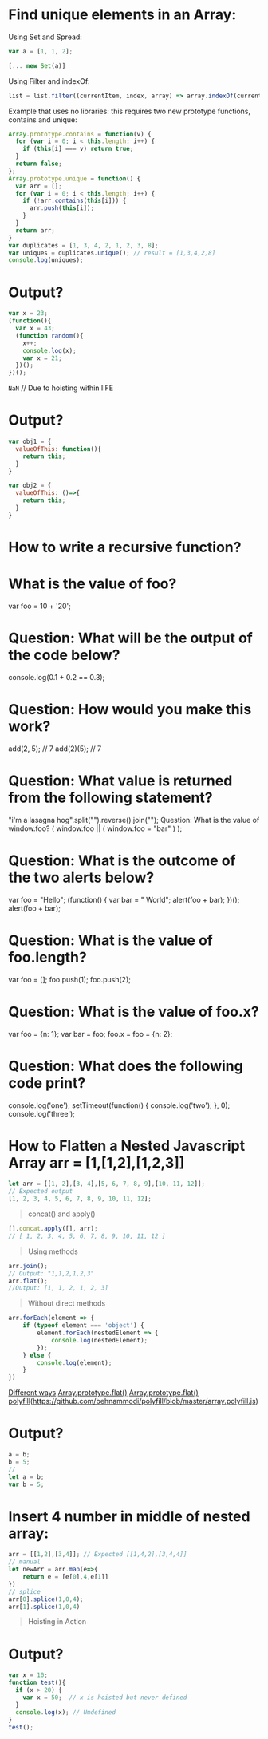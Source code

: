 
# Find unique elements in an Array:
Using Set and Spread:
```javascript
var a = [1, 1, 2];

[... new Set(a)]
```
Using Filter and indexOf:
```javascript
list = list.filter((currentItem, index, array) => array.indexOf(currentItem) === index)
```
Example that uses no libraries: this requires two new prototype functions, contains and unique:
```javascript
Array.prototype.contains = function(v) {
  for (var i = 0; i < this.length; i++) {
    if (this[i] === v) return true;
  }
  return false;
};
Array.prototype.unique = function() {
  var arr = [];
  for (var i = 0; i < this.length; i++) {
    if (!arr.contains(this[i])) {
      arr.push(this[i]);
    }
  }
  return arr;
}
var duplicates = [1, 3, 4, 2, 1, 2, 3, 8];
var uniques = duplicates.unique(); // result = [1,3,4,2,8]
console.log(uniques);
```


# Output?
```javascript
var x = 23;
(function(){
  var x = 43;
  (function random(){
    x++;
    console.log(x);
    var x = 21;
  })();
})();
```
`NaN` // Due to hoisting within IIFE


# Output?
```javascript
var obj1 = {
  valueOfThis: function(){
    return this;
  }
}

var obj2 = {
  valueOfThis: ()=>{
    return this;
  }
}
```


# How to write a recursive function?


# What is the value of foo?
var foo = 10 + '20';


# Question: What will be the output of the code below?
console.log(0.1 + 0.2 == 0.3);


# Question: How would you make this work?
add(2, 5); // 7
add(2)(5); // 7


# Question: What value is returned from the following statement?
"i'm a lasagna hog".split("").reverse().join("");
Question: What is the value of window.foo?
( window.foo || ( window.foo = "bar" ) );


# Question: What is the outcome of the two alerts below?
var foo = "Hello";
(function() {
  var bar = " World";
  alert(foo + bar);
})();
alert(foo + bar);


# Question: What is the value of foo.length?
var foo = [];
foo.push(1);
foo.push(2);


# Question: What is the value of foo.x?
var foo = {n: 1};
var bar = foo;
foo.x = foo = {n: 2};


# Question: What does the following code print?
console.log('one');
setTimeout(function() {
  console.log('two');
}, 0);
console.log('three');


# How to Flatten a Nested Javascript Array arr = [1,[1,2],[1,2,3]]
```javascript
let arr = [[1, 2],[3, 4],[5, 6, 7, 8, 9],[10, 11, 12]];
// Expected output
[1, 2, 3, 4, 5, 6, 7, 8, 9, 10, 11, 12];
```
> concat() and apply()
```javascript
[].concat.apply([], arr);
// [ 1, 2, 3, 4, 5, 6, 7, 8, 9, 10, 11, 12 ]
```
> 
>Using methods
```javascript
arr.join();
// Output: "1,1,2,1,2,3" 
arr.flat();
//Output: [1, 1, 2, 1, 2, 3]
```
>Without direct methods
```javascript
arr.forEach(element => {
    if (typeof element === 'object') {
        element.forEach(nestedElement => {
            console.log(nestedElement);
        });
    } else {
        console.log(element);
    }
})
```
[Different ways](https://codeburst.io/how-to-flatten-a-nested-javascript-array-628e01b85512)
[Array.prototype.flat()](https://developer.mozilla.org/en-US/docs/Web/JavaScript/Reference/Global_Objects/Array/flat)
[Array.prototype.flat() polyfill](https://developer.mozilla.org/en-US/docs/Web/JavaScript/Reference/Global_Objects/Array/flat)(https://github.com/behnammodi/polyfill/blob/master/array.polyfill.js)


# Output?
```javascript
a = b;
b = 5;
// 
let a = b;
var b = 5;
```

# Insert 4 number in middle of nested array:
```javascript
arr = [[1,2],[3,4]]; // Expected [[1,4,2],[3,4,4]]
// manual
let newArr = arr.map(e=>{
    return e = [e[0],4,e[1]]
})
// splice
arr[0].splice(1,0,4);
arr[1].splice(1,0,4)
```



> Hoisting in Action

# Output?
```javascript
var x = 10;
function test(){
  if (x > 20) {
    var x = 50;  // x is hoisted but never defined
  }
  console.log(x); // Umdefined
}
test();
```

